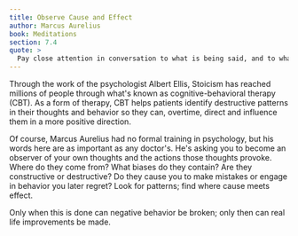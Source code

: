 ```yaml
---
title: Observe Cause and Effect
author: Marcus Aurelius
book: Meditations
section: 7.4
quote: >
  Pay close attention in conversation to what is being said, and to what follows from any action. In the action, immediately look for the target, in words, listen closely to what's being signaled.
---
```


Through the work of the psychologist Albert Ellis, Stoicism has reached millions of people through what's known as cognitive-behavioral therapy (CBT). As a form of therapy, CBT helps patients identify destructive patterns in their thoughts and behavior so they can, overtime, direct and influence them in a more positive direction.

Of course, Marcus Aurelius had no formal training in psychology, but his words here are as important as any doctor's. He's asking you to become an observer of your own thoughts and the actions those thoughts provoke. Where do they come from? What biases do they contain? Are they constructive or destructive? Do they cause you to make mistakes or engage in behavior you later regret? Look for patterns; find where cause meets effect.

Only when this is done can negative behavior be broken; only then can real life improvements be made.
